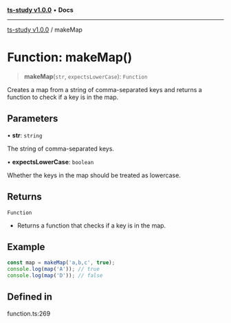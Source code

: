 [**ts-study v1.0.0**](../README.md) • **Docs**

***

[ts-study v1.0.0](../README.md) / makeMap

# Function: makeMap()

> **makeMap**(`str`, `expectsLowerCase`): `Function`

Creates a map from a string of comma-separated keys and returns a function to check if a key is in the map.

## Parameters

• **str**: `string`

The string of comma-separated keys.

• **expectsLowerCase**: `boolean`

Whether the keys in the map should be treated as lowercase.

## Returns

`Function`

- Returns a function that checks if a key is in the map.

## Example

```ts
const map = makeMap('a,b,c', true);
console.log(map('A')); // true
console.log(map('D')); // false
```

## Defined in

function.ts:269

